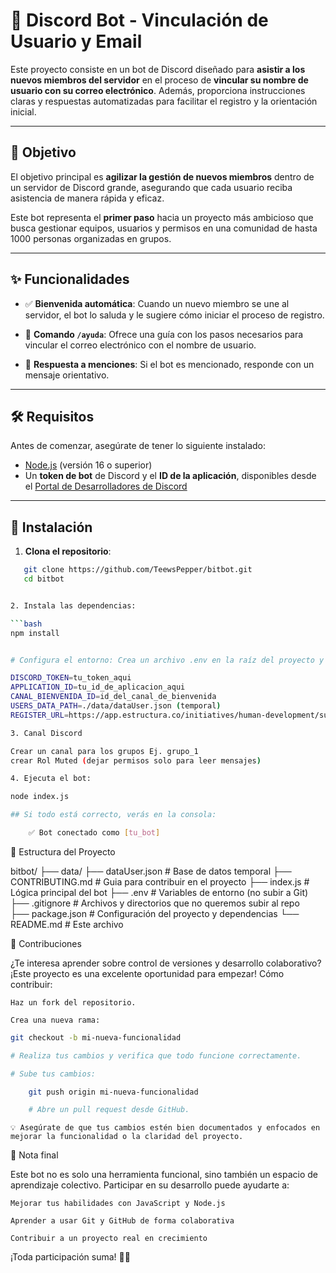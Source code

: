 # 🤖 Discord Bot - Vinculación de Usuario y Email

Este proyecto consiste en un bot de Discord diseñado para **asistir a los nuevos miembros del servidor** en el proceso de **vincular su nombre de usuario con su correo electrónico**. Además, proporciona instrucciones claras y respuestas automatizadas para facilitar el registro y la orientación inicial.

---

## 🎯 Objetivo

El objetivo principal es **agilizar la gestión de nuevos miembros** dentro de un servidor de Discord grande, asegurando que cada usuario reciba asistencia de manera rápida y eficaz.

Este bot representa el **primer paso** hacia un proyecto más ambicioso que busca gestionar equipos, usuarios y permisos en una comunidad de hasta 1000 personas organizadas en grupos.

---

## ✨ Funcionalidades

- ✅ **Bienvenida automática**: Cuando un nuevo miembro se une al servidor, el bot lo saluda y le sugiere cómo iniciar el proceso de registro.

- 💬 **Comando `/ayuda`**: Ofrece una guía con los pasos necesarios para vincular el correo electrónico con el nombre de usuario.

- 📣 **Respuesta a menciones**: Si el bot es mencionado, responde con un mensaje orientativo.

---

## 🛠 Requisitos

Antes de comenzar, asegúrate de tener lo siguiente instalado:

- [Node.js](https://nodejs.org/) (versión 16 o superior)
- Un **token de bot** de Discord y el **ID de la aplicación**, disponibles desde el [Portal de Desarrolladores de Discord](https://discord.com/developers/applications)

---

## 🚀 Instalación

1. **Clona el repositorio**:

```bash
   git clone https://github.com/TeewsPepper/bitbot.git
   cd bitbot


2. Instala las dependencias:

```bash
npm install


# Configura el entorno: Crea un archivo .env en la raíz del proyecto y agrega lo siguiente:

DISCORD_TOKEN=tu_token_aqui
APPLICATION_ID=tu_id_de_aplicacion_aqui
CANAL_BIENVENIDA_ID=id_del_canal_de_bienvenida
USERS_DATA_PATH=./data/dataUser.json (temporal)
REGISTER_URL=https://app.estructura.co/initiatives/human-development/subscription/control-user-email?ref=WH5598F161MW17889P2VZ0TIY9U6DDY0

3. Canal Discord

Crear un canal para los grupos Ej. grupo_1
crear Rol Muted (dejar permisos solo para leer mensajes)

4. Ejecuta el bot:

node index.js

## Si todo está correcto, verás en la consola:

    ✅ Bot conectado como [tu_bot]

 ```   

🧩 Estructura del Proyecto

bitbot/
├── data/
    ├── dataUser.json     # Base de datos temporal
├── CONTRIBUTING.md       # Guia para contribuir en el proyecto
├── index.js              # Lógica principal del bot
├── .env                  # Variables de entorno (no subir a Git)
├── .gitignore            # Archivos y directorios que no queremos subir al repo     
├── package.json          # Configuración del proyecto y dependencias
└── README.md             # Este archivo

🤝 Contribuciones

¿Te interesa aprender sobre control de versiones y desarrollo colaborativo? ¡Este proyecto es una excelente oportunidad para empezar!
Cómo contribuir:

    Haz un fork del repositorio.

    Crea una nueva rama:

    
```bash
git checkout -b mi-nueva-funcionalidad

# Realiza tus cambios y verifica que todo funcione correctamente.

# Sube tus cambios:

    git push origin mi-nueva-funcionalidad

    # Abre un pull request desde GitHub.
```
    💡 Asegúrate de que tus cambios estén bien documentados y enfocados en mejorar la funcionalidad o la claridad del proyecto.

🧠 Nota final

Este bot no es solo una herramienta funcional, sino también un espacio de aprendizaje colectivo. Participar en su desarrollo puede ayudarte a:

    Mejorar tus habilidades con JavaScript y Node.js

    Aprender a usar Git y GitHub de forma colaborativa

    Contribuir a un proyecto real en crecimiento

¡Toda participación suma! 💪✨